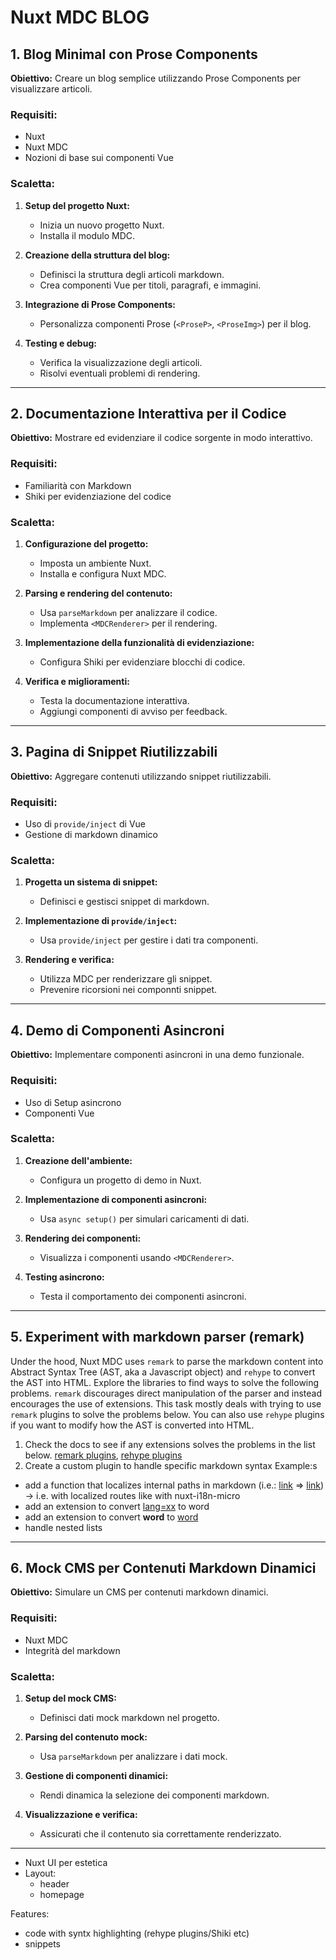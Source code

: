 # Nuxt MDC BLOG

## 1. Blog Minimal con Prose Components

**Obiettivo:** Creare un blog semplice utilizzando Prose Components per visualizzare articoli.

### Requisiti:

- Nuxt
- Nuxt MDC
- Nozioni di base sui componenti Vue

### Scaletta:

1. **Setup del progetto Nuxt:**

   - Inizia un nuovo progetto Nuxt.
   - Installa il modulo MDC.

2. **Creazione della struttura del blog:**

   - Definisci la struttura degli articoli markdown.
   - Crea componenti Vue per titoli, paragrafi, e immagini.

3. **Integrazione di Prose Components:**

   - Personalizza componenti Prose (`<ProseP>`, `<ProseImg>`) per il blog.

4. **Testing e debug:**
   - Verifica la visualizzazione degli articoli.
   - Risolvi eventuali problemi di rendering.

---

## 2. Documentazione Interattiva per il Codice

**Obiettivo:** Mostrare ed evidenziare il codice sorgente in modo interattivo.

### Requisiti:

- Familiarità con Markdown
- Shiki per evidenziazione del codice

### Scaletta:

1. **Configurazione del progetto:**

   - Imposta un ambiente Nuxt.
   - Installa e configura Nuxt MDC.

2. **Parsing e rendering del contenuto:**

   - Usa `parseMarkdown` per analizzare il codice.
   - Implementa `<MDCRenderer>` per il rendering.

3. **Implementazione della funzionalità di evidenziazione:**

   - Configura Shiki per evidenziare blocchi di codice.

4. **Verifica e miglioramenti:**
   - Testa la documentazione interattiva.
   - Aggiungi componenti di avviso per feedback.

---

## 3. Pagina di Snippet Riutilizzabili

**Obiettivo:** Aggregare contenuti utilizzando snippet riutilizzabili.

### Requisiti:

- Uso di `provide/inject` di Vue
- Gestione di markdown dinamico

### Scaletta:

1. **Progetta un sistema di snippet:**

   - Definisci e gestisci snippet di markdown.

2. **Implementazione di `provide/inject`:**

   - Usa `provide/inject` per gestire i dati tra componenti.

3. **Rendering e verifica:**
   - Utilizza MDC per renderizzare gli snippet.
   - Prevenire ricorsioni nei componnti snippet.

---

## 4. Demo di Componenti Asincroni

**Obiettivo:** Implementare componenti asincroni in una demo funzionale.

### Requisiti:

- Uso di Setup asincrono
- Componenti Vue

### Scaletta:

1. **Creazione dell'ambiente:**

   - Configura un progetto di demo in Nuxt.

2. **Implementazione di componenti asincroni:**

   - Usa `async setup()` per simulari caricamenti di dati.

3. **Rendering dei componenti:**

   - Visualizza i componenti usando `<MDCRenderer>`.

4. **Testing asincrono:**

   - Testa il comportamento dei componenti asincroni.

---

## 5. Experiment with markdown parser (remark)

Under the hood, Nuxt MDC uses `remark` to parse the markdown content into Abstract Syntax Tree (AST, aka a Javascript object) and `rehype` to convert the AST into HTML.
Explore the libraries to find ways to solve the following problems.
`remark` discourages direct manipulation of the parser and instead encourages the use of extensions. This task mostly deals with trying to use `remark` plugins to solve the problems below.
You can also use `rehype` plugins if you want to modify how the AST is converted into HTML.

1. Check the docs to see if any extensions solves the problems in the list below. [remark plugins](https://github.com/remarkjs/remark/blob/main/doc/plugins.md#list-of-plugins), [rehype plugins](https://github.com/rehypejs/rehype/blob/main/doc/plugins.md#list-of-plugins)
2. Create a custom plugin to handle specific markdown syntax
   Example:s

- add a function that localizes internal paths in markdown (i.e.: [link](/posts/test-markdown-text) => <a href="/en-us/posts/test-markdown-text">link</a>) -> i.e. with localized routes like with nuxt-i18n-micro
- add an extension to convert [lang=xx](word) to <span lang="xx">word</span>
- add an extension to convert **word** to <u>word</u>
- handle nested lists

---

## 6. Mock CMS per Contenuti Markdown Dinamici

**Obiettivo:** Simulare un CMS per contenuti markdown dinamici.

### Requisiti:

- Nuxt MDC
- Integrità del markdown

### Scaletta:

1. **Setup del mock CMS:**

   - Definisci dati mock markdown nel progetto.

2. **Parsing del contenuto mock:**

   - Usa `parseMarkdown` per analizzare i dati mock.

3. **Gestione di componenti dinamici:**

   - Rendi dinamica la selezione dei componenti markdown.

4. **Visualizzazione e verifica:**
   - Assicurati che il contenuto sia correttamente renderizzato.

---

- Nuxt UI per estetica
- Layout:
  - header
  - homepage

Features:

- code with syntx highlighting (rehype plugins/Shiki etc)
- snippets
